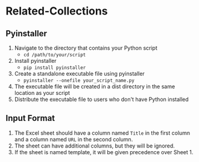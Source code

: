 # Related-Collections


## Pyinstaller

1. Navigate to the directory that contains your Python script
    - `cd /path/to/your/script`
2. Install pyinstaller
    - `pip install pyinstaller`
3. Create a standalone executable file using pyinstaller
    -  `pyinstaller --onefile your_script_name.py`
4. The executable file will be created in a dist directory in the same location as your script
5. Distribute the executable file to users who don't have Python installed



## Input Format

1. The Excel sheet should have a column named `Title` in the first column and a column named `URL` in the second column. 
2. The sheet can have additional columns, but they will be ignored. 
3. If the sheet is named template, it will be given precedence over Sheet 1.